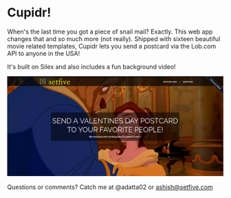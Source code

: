 # Cupidr!

When's the last time you got a piece of snail mail? Exactly. This web app changes that and so much more (not really).  Shipped with sixteen beautiful movie related 
templates, Cupidr lets you send a postcard via the Lob.com API to anyone in the USA!

It's built on Silex and also includes a fun background video!

![Screenshot](https://raw.githubusercontent.com/adatta02/cupidr/master/bin/screenshot.png)

Questions or comments? Catch me at @adatta02 or ashish@setfive.com
